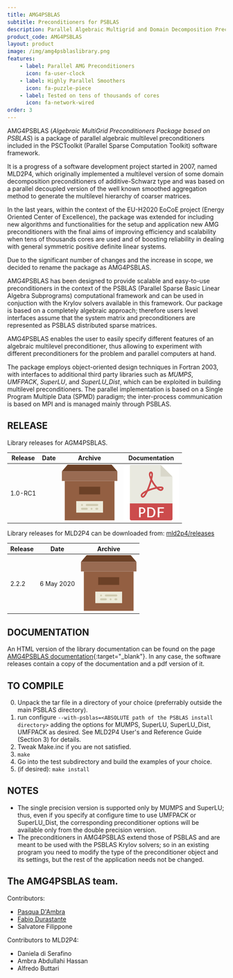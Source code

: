 ```yaml
---
title: AMG4PSBLAS
subtitle: Preconditioners for PSBLAS
description: Parallel Algebraic Multigrid and Domain Decomposition Preconditioners
product_code: AMG4PSBLAS
layout: product
image: /img/amg4psblaslibrary.png
features:
    - label: Parallel AMG Preconditioners
      icon: fa-user-clock
    - label: Highly Parallel Smoothers
      icon: fa-puzzle-piece
    - label: Tested on tens of thousands of cores
      icon: fa-network-wired
order: 3
---
```


AMG4PSBLAS (*Algebraic MultiGrid Preconditioners Package based on PSBLAS*) is a
package of parallel algebraic multilevel preconditioners included in the PSCToolkit
(Parallel Sparse Computation Toolkit) software framework.

It is a progress of a software development project started in 2007, named MLD2P4,
which originally implemented a multilevel version of some domain decomposition
preconditioners of additive-Schwarz type and was based on a parallel decoupled
version of the well known smoothed aggregation method to generate the multilevel
hierarchy of coarser matrices.

In the last years, within the context of the EU-H2020 EoCoE project (Energy
Oriented Center of Excellence), the package was extended for including new
algorithms and functionalities for the  setup and application new AMG
preconditioners with the final aims of improving efficiency and scalability when
tens of thousands cores are used and of boosting reliability in dealing with
general symmetric positive definite linear systems.

Due to the significant number of changes and the increase in scope, we decided
to rename the package as AMG4PSBLAS.

AMG4PSBLAS has been designed to provide scalable and easy-to-use preconditioners
in the context of the PSBLAS (Parallel Sparse Basic Linear Algebra Subprograms)
computational framework and can be used in conjuction with the Krylov solvers
available in this framework.
Our package is based on a completely algebraic approach; therefore users level
interfaces assume that the system matrix and preconditioners are represented
as PSBLAS distributed sparse matrices.

AMG4PSBLAS enables the user to easily specify different
features of an algebraic multilevel preconditioner, thus allowing to experiment
with different preconditioners for the problem and parallel computers at hand.

The package employs object-oriented design techniques in
Fortran 2003, with interfaces to additional third party libraries
such as *MUMPS*, *UMFPACK*, *SuperLU*, and *SuperLU_Dist*, which
can be exploited in building multilevel preconditioners. The parallel
implementation is based on a Single Program Multiple Data (SPMD)
paradigm; the inter-process communication is based on MPI and
is managed mainly through PSBLAS.

RELEASE
-------
Library releases for AGM4PSBLAS.

|Release | Date | Archive                        | Documentation             |
|--------|------|--------------------------------|---------------------------|
| 1.0-RC1|      | ![PDF](/img/archiveicon.png)  | ![PDF](../img/pdficon.png) |      

Library releases for MLD2P4 can be downloaded from: [mld2p4/releases](https://github.com/sfilippone/mld2p4-2/releases)

|Release | Date       | Archive                               |
|--------|------------|---------------------------------------|
| 2.2.2  |6 May 2020  | [![Archive](/img/archiveicon.png)](https://github.com/sfilippone/mld2p4-2/archive/refs/tags/v2.2.2.tar.gz) |


DOCUMENTATION
-------------

An HTML version of the library documentation can be found on the page [AMG4PSBLAS documentation](https://psctoolkit.github.io/amg4psblasguide/index.html){:target="_blank"}. In any case, the software releases contain a copy of the documentation and a pdf version of it.

TO COMPILE
----------
0. Unpack the tar file in a directory of your choice (preferrably
   outside the main PSBLAS directory).
1. run configure `--with-psblas=<ABSOLUTE path of the PSBLAS install directory>`
   adding the options for MUMPS, SuperLU, SuperLU_Dist, UMFPACK as desired.
   See MLD2P4 User's and Reference Guide (Section 3) for details.
2. Tweak Make.inc if you are not satisfied.
3. `make`
4. Go into the test subdirectory and build the examples of your choice.
5. (if desired): `make install`


NOTES
-----
- The single precision version is supported only by MUMPS and SuperLU;
  thus, even if you specify at configure time to use UMFPACK or SuperLU_Dist,
  the corresponding preconditioner options will be available only from
  the double precision version.
- The preconditioners in AMG4PSBLAS extend those of PSBLAS and are meant
  to be used with the PSBLAS Krylov solvers; so in an existing program
  you need to modify the type of the preconditioner object and its
  settings, but the rest of the application needs not be changed.

The AMG4PSBLAS team.
----------------
Contributors:
- [Pasqua D'Ambra](https://www.iac.cnr.it/~dambra/)
- [Fabio Durastante](https://fdurastante.github.io)
- Salvatore Filippone

Contributors to MLD2P4:
- Daniela di Serafino
- Ambra Abdullahi Hassan
- Alfredo Buttari
